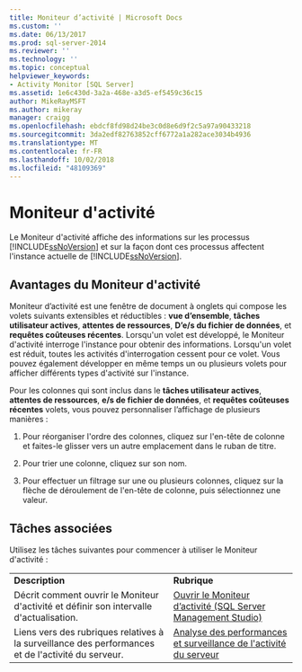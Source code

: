 ```yaml
---
title: Moniteur d’activité | Microsoft Docs
ms.custom: ''
ms.date: 06/13/2017
ms.prod: sql-server-2014
ms.reviewer: ''
ms.technology: ''
ms.topic: conceptual
helpviewer_keywords:
- Activity Monitor [SQL Server]
ms.assetid: 1e6c430d-3a2a-468e-a3d5-ef5459c36c15
author: MikeRayMSFT
ms.author: mikeray
manager: craigg
ms.openlocfilehash: ebdcf8fd98d24be3c0d8e6d9f2c5a97a90433218
ms.sourcegitcommit: 3da2edf82763852cff6772a1a282ace3034b4936
ms.translationtype: MT
ms.contentlocale: fr-FR
ms.lasthandoff: 10/02/2018
ms.locfileid: "48109369"
---
```

# <a name="activity-monitor"></a>Moniteur d'activité
  Le Moniteur d'activité affiche des informations sur les processus [!INCLUDE[ssNoVersion](../../includes/ssnoversion-md.md)] et sur la façon dont ces processus affectent l'instance actuelle de [!INCLUDE[ssNoVersion](../../includes/ssnoversion-md.md)].  
  
## <a name="benefits-of-activity-monitor"></a>Avantages du Moniteur d'activité  
 Moniteur d’activité est une fenêtre de document à onglets qui compose les volets suivants extensibles et réductibles : **vue d’ensemble**, **tâches utilisateur actives**, **attentes de ressources**, **D’e/s du fichier de données**, et **requêtes coûteuses récentes**. Lorsqu'un volet est développé, le Moniteur d'activité interroge l'instance pour obtenir des informations. Lorsqu'un volet est réduit, toutes les activités d'interrogation cessent pour ce volet. Vous pouvez également développer en même temps un ou plusieurs volets pour afficher différents types d'activité sur l'instance.  
  
 Pour les colonnes qui sont inclus dans le **tâches utilisateur actives**, **attentes de ressources**, **e/s de fichier de données**, et **requêtes coûteuses récentes** volets, vous pouvez personnaliser l’affichage de plusieurs manières :  
  
1.  Pour réorganiser l'ordre des colonnes, cliquez sur l'en-tête de colonne et faites-le glisser vers un autre emplacement dans le ruban de titre.  
  
2.  Pour trier une colonne, cliquez sur son nom.  
  
3.  Pour effectuer un filtrage sur une ou plusieurs colonnes, cliquez sur la flèche de déroulement de l'en-tête de colonne, puis sélectionnez une valeur.  
  
## <a name="related-tasks"></a>Tâches associées  
 Utilisez les tâches suivantes pour commencer à utiliser le Moniteur d'activité :  
  
|||  
|-|-|  
|**Description**|**Rubrique**|  
|Décrit comment ouvrir le Moniteur d'activité et définir son intervalle d'actualisation.|[Ouvrir le Moniteur d’activité &#40;SQL Server Management Studio&#41;](../performance-monitor/open-activity-monitor-sql-server-management-studio.md)|  
|Liens vers des rubriques relatives à la surveillance des performances et de l'activité du serveur.|[Analyse des performances et surveillance de l'activité du serveur](../performance/server-performance-and-activity-monitoring.md)|  
  
  
